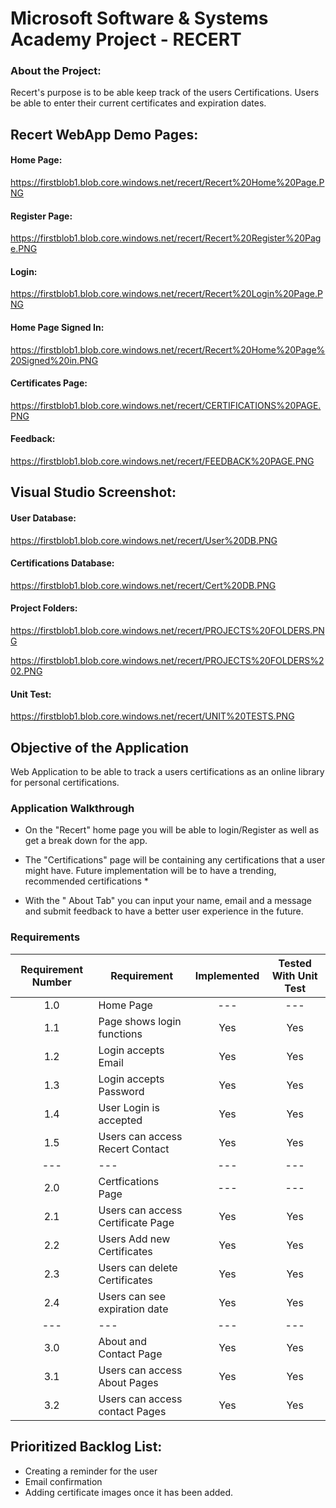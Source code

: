 # Microsoft Software & Systems Academy Project - RECERT 

### About the Project:
Recert's purpose is to be able keep track of the users Certifications. Users be able to enter their current certificates and expiration dates.  

## Recert WebApp Demo Pages: 
#### Home Page:
https://firstblob1.blob.core.windows.net/recert/Recert%20Home%20Page.PNG
#### Register Page:
https://firstblob1.blob.core.windows.net/recert/Recert%20Register%20Page.PNG
#### Login:
https://firstblob1.blob.core.windows.net/recert/Recert%20Login%20Page.PNG
#### Home Page Signed In:
https://firstblob1.blob.core.windows.net/recert/Recert%20Home%20Page%20Signed%20in.PNG
#### Certificates Page:
https://firstblob1.blob.core.windows.net/recert/CERTIFICATIONS%20PAGE.PNG
#### Feedback:
https://firstblob1.blob.core.windows.net/recert/FEEDBACK%20PAGE.PNG

## Visual Studio Screenshot:
#### User Database:
https://firstblob1.blob.core.windows.net/recert/User%20DB.PNG
#### Certifications Database:
https://firstblob1.blob.core.windows.net/recert/Cert%20DB.PNG
#### Project Folders:
https://firstblob1.blob.core.windows.net/recert/PROJECTS%20FOLDERS.PNG

https://firstblob1.blob.core.windows.net/recert/PROJECTS%20FOLDERS%202.PNG
#### Unit Test:
https://firstblob1.blob.core.windows.net/recert/UNIT%20TESTS.PNG


## Objective of the Application
Web Application to be able to track a users certifications as an online library for personal certifications.

### Application Walkthrough
- On the "Recert" home page you will be able to login/Register as well as get a break down for the app.

- The "Certifications" page will be containing any certifications that a user might have. Future implementation will be to have a trending, recommended certifications *

- With the " About Tab" you can input your name, email and a message and submit feedback to have a better user experience in the future.


### Requirements
|Requirement Number     | Requirement                           | Implemented   | Tested With Unit Test |
|       :---:           |     ---                               |     :---:     |        :---:          |
|       1.0             | Home Page                             |      ---      |         ---           | 
|       1.1             | Page shows login functions            |      Yes      |         Yes           |
|       1.2             | Login accepts Email                   |      Yes      |         Yes           |
|       1.3             | Login accepts Password                |      Yes      |         Yes           |
|       1.4             | User Login is accepted                |      Yes      |         Yes           |
|       1.5             | Users can access Recert Contact       |      Yes      |         Yes           |
|       ---             |     ---                               |      ---      |         ---           |
|       2.0             | Certfications Page                    |      ---      |         ---           |
|       2.1             | Users can access Certificate Page     |      Yes      |         Yes           |
|       2.2             | Users Add new Certificates            |      Yes      |         Yes           |
|       2.3             | Users can delete Certificates         |      Yes      |         Yes           |
|       2.4             | Users can see expiration date         |      Yes      |         Yes           |
|       ---             |     ---                               |      ---      |         ---           |
|       3.0             | About and Contact Page                |      Yes      |         Yes           |
|       3.1             | Users can access About Pages          |      Yes      |         Yes           |
|       3.2             | Users can access contact Pages        |      Yes      |         Yes           |


## Prioritized Backlog List:
- Creating a reminder for the user
- Email confirmation
- Adding certificate images once it has been added.



